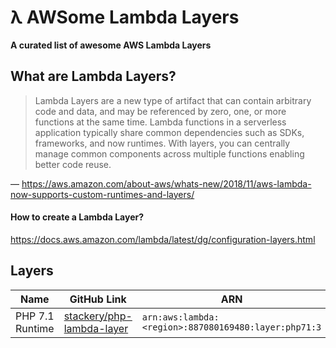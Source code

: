 # λ AWSome Lambda Layers

**A curated list of awesome AWS Lambda Layers** 

## What are Lambda Layers?

> Lambda Layers are a new type of artifact that can contain arbitrary code and data, and may be referenced by zero, one, or more functions at the same time. Lambda functions in a serverless application typically share common dependencies such as SDKs, frameworks, and now runtimes. With layers, you can centrally manage common components across multiple functions enabling better code reuse.

— https://aws.amazon.com/about-aws/whats-new/2018/11/aws-lambda-now-supports-custom-runtimes-and-layers/

#### How to create a Lambda Layer?

https://docs.aws.amazon.com/lambda/latest/dg/configuration-layers.html

## Layers

| Name | GitHub Link  | ARN  |
|------|--------------|------|
| PHP 7.1 Runtime | [stackery/php-lambda-layer](https://github.com/stackery/php-lambda-layer) | `arn:aws:lambda:<region>:887080169480:layer:php71:3` |
